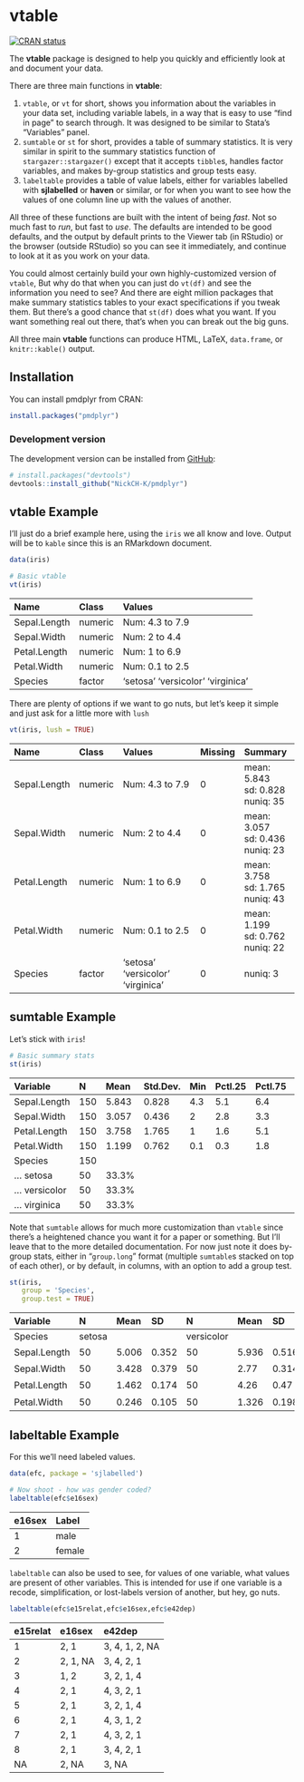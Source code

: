
<!-- README.md is generated from README.Rmd. Please edit that file -->

# vtable

<!-- badges: start -->

[![CRAN
status](https://www.r-pkg.org/badges/version/vtable)](https://CRAN.R-project.org/package=vtable)
<!-- badges: end -->

The **vtable** package is designed to help you quickly and efficiently
look at and document your data.

There are three main functions in **vtable**:

1.  `vtable`, or `vt` for short, shows you information about the
    variables in your data set, including variable labels, in a way that
    is easy to use “find in page” to search through. It was designed to
    be similar to Stata’s “Variables” panel.
2.  `sumtable` or `st` for short, provides a table of summary
    statistics. It is very similar in spirit to the summary statistics
    function of `stargazer::stargazer()` except that it accepts
    `tibble`s, handles factor variables, and makes by-group statistics
    and group tests easy.
3.  `labeltable` provides a table of value labels, either for variables
    labelled with **sjlabelled** or **haven** or similar, or for when
    you want to see how the values of one column line up with the values
    of another.

All three of these functions are built with the intent of being *fast*.
Not so much fast to *run*, but fast to *use*. The defaults are intended
to be good defaults, and the output by default prints to the Viewer tab
(in RStudio) or the browser (outside RStudio) so you can see it
immediately, and continue to look at it as you work on your data.

You could almost certainly build your own highly-customized version of
`vtable`, But why do that when you can just do `vt(df)` and see the
information you need to see? And there are eight million packages that
make summary statistics tables to your exact specifications if you tweak
them. But there’s a good chance that `st(df)` does what you want. If you
want something real out there, that’s when you can break out the big
guns.

All three main **vtable** functions can produce HTML, LaTeX,
`data.frame`, or `knitr::kable()` output.

## Installation

You can install pmdplyr from CRAN:

``` r
install.packages("pmdplyr")
```

### Development version

The development version can be installed from
[GitHub](https://github.com/):

``` r
# install.packages("devtools")
devtools::install_github("NickCH-K/pmdplyr")
```

## vtable Example

I’ll just do a brief example here, using the `iris` we all know and
love. Output will be to `kable` since this is an RMarkdown document.

``` r
data(iris)

# Basic vtable
vt(iris)
```

| Name         | Class   | Values                            |
| :----------- | :------ | :-------------------------------- |
| Sepal.Length | numeric | Num: 4.3 to 7.9                   |
| Sepal.Width  | numeric | Num: 2 to 4.4                     |
| Petal.Length | numeric | Num: 1 to 6.9                     |
| Petal.Width  | numeric | Num: 0.1 to 2.5                   |
| Species      | factor  | ‘setosa’ ‘versicolor’ ‘virginica’ |

There are plenty of options if we want to go nuts, but let’s keep it
simple and just ask for a little more with `lush`

``` r
vt(iris, lush = TRUE)
```

| Name         | Class   | Values                            | Missing | Summary                               |
| :----------- | :------ | :-------------------------------- | :------ | :------------------------------------ |
| Sepal.Length | numeric | Num: 4.3 to 7.9                   | 0       | mean: 5.843<br>sd: 0.828<br>nuniq: 35 |
| Sepal.Width  | numeric | Num: 2 to 4.4                     | 0       | mean: 3.057<br>sd: 0.436<br>nuniq: 23 |
| Petal.Length | numeric | Num: 1 to 6.9                     | 0       | mean: 3.758<br>sd: 1.765<br>nuniq: 43 |
| Petal.Width  | numeric | Num: 0.1 to 2.5                   | 0       | mean: 1.199<br>sd: 0.762<br>nuniq: 22 |
| Species      | factor  | ‘setosa’ ‘versicolor’ ‘virginica’ | 0       | nuniq: 3                              |

## sumtable Example

Let’s stick with `iris`\!

``` r
# Basic summary stats
st(iris)
```

| Variable     | N   | Mean  | Std.Dev. | Min | Pctl.25 | Pctl.75 | Max |
| :----------- | :-- | :---- | :------- | :-- | :------ | :------ | :-- |
| Sepal.Length | 150 | 5.843 | 0.828    | 4.3 | 5.1     | 6.4     | 7.9 |
| Sepal.Width  | 150 | 3.057 | 0.436    | 2   | 2.8     | 3.3     | 4.4 |
| Petal.Length | 150 | 3.758 | 1.765    | 1   | 1.6     | 5.1     | 6.9 |
| Petal.Width  | 150 | 1.199 | 0.762    | 0.1 | 0.3     | 1.8     | 2.5 |
| Species      | 150 |       |          |     |         |         |     |
| … setosa     | 50  | 33.3% |          |     |         |         |     |
| … versicolor | 50  | 33.3% |          |     |         |         |     |
| … virginica  | 50  | 33.3% |          |     |         |         |     |

Note that `sumtable` allows for much more customization than `vtable`
since there’s a heightened chance you want it for a paper or something.
But I’ll leave that to the more detailed documentation. For now just
note it does by-group stats, either in “`group.long`” format (multiple
`sumtable`s stacked on top of each other), or by default, in columns,
with an option to add a group test.

``` r
st(iris, 
   group = 'Species', 
   group.test = TRUE)
```

| Variable     | N      | Mean  | SD    | N          | Mean  | SD    | N         | Mean  | SD    | Test                        |
| :----------- | :----- | :---- | :---- | :--------- | :---- | :---- | :-------- | :---- | :---- | :-------------------------- |
| Species      | setosa |       |       | versicolor |       |       | virginica |       |       |                             |
| Sepal.Length | 50     | 5.006 | 0.352 | 50         | 5.936 | 0.516 | 50        | 6.588 | 0.636 | F=119.265<sup>\*\*\*</sup>  |
| Sepal.Width  | 50     | 3.428 | 0.379 | 50         | 2.77  | 0.314 | 50        | 2.974 | 0.322 | F=49.16<sup>\*\*\*</sup>    |
| Petal.Length | 50     | 1.462 | 0.174 | 50         | 4.26  | 0.47  | 50        | 5.552 | 0.552 | F=1180.161<sup>\*\*\*</sup> |
| Petal.Width  | 50     | 0.246 | 0.105 | 50         | 1.326 | 0.198 | 50        | 2.026 | 0.275 | F=960.007<sup>\*\*\*</sup>  |

## labeltable Example

For this we’ll need labeled values.

``` r
data(efc, package = 'sjlabelled')

# Now shoot - how was gender coded?
labeltable(efc$e16sex)
```

| e16sex | Label  |
| :----- | :----- |
| 1      | male   |
| 2      | female |

`labeltable` can also be used to see, for values of one variable, what
values are present of other variables. This is intended for use if one
variable is a recode, simplification, or lost-labels version of another,
but hey, go nuts.

``` r
labeltable(efc$e15relat,efc$e16sex,efc$e42dep)
```

| e15relat | e16sex   | e42dep         |
| :------- | :------- | :------------- |
| 1        | 2, 1     | 3, 4, 1, 2, NA |
| 2        | 2, 1, NA | 3, 4, 2, 1     |
| 3        | 1, 2     | 3, 2, 1, 4     |
| 4        | 2, 1     | 4, 3, 2, 1     |
| 5        | 2, 1     | 3, 2, 1, 4     |
| 6        | 2, 1     | 4, 3, 1, 2     |
| 7        | 2, 1     | 4, 3, 2, 1     |
| 8        | 2, 1     | 3, 4, 2, 1     |
| NA       | 2, NA    | 3, NA          |

